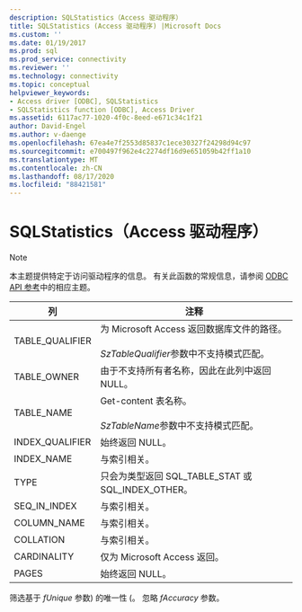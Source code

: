 ```yaml
---
description: SQLStatistics（Access 驱动程序）
title: SQLStatistics (Access 驱动程序) |Microsoft Docs
ms.custom: ''
ms.date: 01/19/2017
ms.prod: sql
ms.prod_service: connectivity
ms.reviewer: ''
ms.technology: connectivity
ms.topic: conceptual
helpviewer_keywords:
- Access driver [ODBC], SQLStatistics
- SQLStatistics function [ODBC], Access Driver
ms.assetid: 6117ac77-1020-4f0c-8eed-e671c34c1f21
author: David-Engel
ms.author: v-daenge
ms.openlocfilehash: 67ea4e7f2553d85837c1ece30327f24298d94c97
ms.sourcegitcommit: e700497f962e4c2274df16d9e651059b42ff1a10
ms.translationtype: MT
ms.contentlocale: zh-CN
ms.lasthandoff: 08/17/2020
ms.locfileid: "88421581"
---
```

# <a name="sqlstatistics-access-driver"></a>SQLStatistics（Access 驱动程序）
> [!NOTE]  
>  本主题提供特定于访问驱动程序的信息。 有关此函数的常规信息，请参阅 [ODBC API 参考](../../odbc/reference/syntax/odbc-api-reference.md)中的相应主题。  
  
|列|注释|  
|------------|--------------|  
|TABLE_QUALIFIER|为 Microsoft Access 返回数据库文件的路径。<br /><br /> *SzTableQualifier*参数中不支持模式匹配。|  
|TABLE_OWNER|由于不支持所有者名称，因此在此列中返回 NULL。|  
|TABLE_NAME|Get-content 表名称。<br /><br /> *SzTableName*参数中不支持模式匹配。|  
|INDEX_QUALIFIER|始终返回 NULL。|  
|INDEX_NAME|与索引相关。|  
|TYPE|只会为类型返回 SQL_TABLE_STAT 或 SQL_INDEX_OTHER。|  
|SEQ_IN_INDEX|与索引相关。|  
|COLUMN_NAME|与索引相关。|  
|COLLATION|与索引相关。|  
|CARDINALITY|仅为 Microsoft Access 返回。|  
|PAGES|始终返回 NULL。|  
  
 筛选基于 *fUnique* 参数) 的唯一性 (。 忽略 *fAccuracy* 参数。
